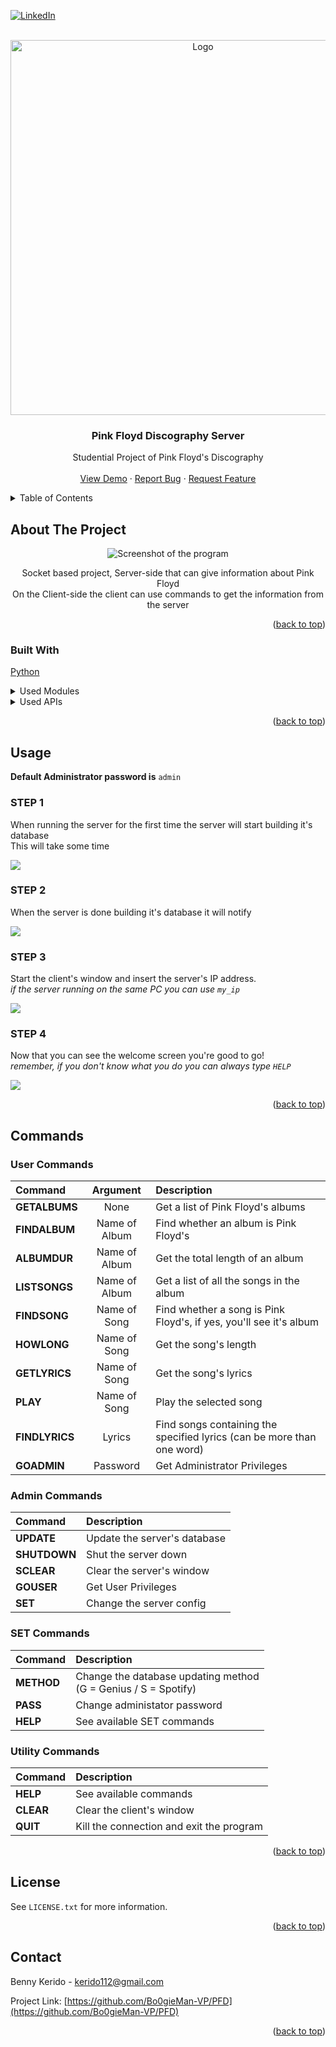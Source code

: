 <!-- PROJECT SHIELDS -->
<!--
*** I'm using markdown "reference style" links for readability.
*** Reference links are enclosed in brackets [ ] instead of parentheses ( ).
*** See the bottom of this document for the declaration of the reference variables
*** for contributors-url, forks-url, etc. This is an optional, concise syntax you may use.
*** https://www.markdownguide.org/basic-syntax/#reference-style-links
-->
[![LinkedIn][linkedin-shield]][linkedin-url]



<!-- PROJECT LOGO -->
<br />
<div align="center">
  <a href="https://github.com/Bo0gieMan-VP/PFD">
    <img src="images/logo.png" alt="Logo" width="600" height="auto">
  </a>

<h3 align="center">Pink Floyd Discography Server</h3>

  <p align="center">
    Studential Project of Pink Floyd's Discography
    <br />
    <br />
    <a href="https://github.com/Bo0gieMan-VP/PFD">View Demo</a>
    ·
    <a href="https://github.com/Bo0gieMan-VP/PFD/issues">Report Bug</a>
    ·
    <a href="https://github.com/Bo0gieMan-VP/PFD/issues">Request Feature</a>
  </p>
</div>



<!-- TABLE OF CONTENTS -->
<details>
  <summary>Table of Contents</summary>
  <ol>
    <li>
      <a href="#about-the-project">About The Project</a>
      <ul>
        <li><a href="#built-with">Built With</a></li>
      </ul>
    </li>
    <li><a href="#usage">Usage</a></li>
    <li><a href="#commands">Commands</a></li>
    <li><a href="#license">License</a></li>
    <li><a href="#contact">Contact</a></li>
  </ol>
</details>



<!-- ABOUT THE PROJECT -->
## About The Project
<div align="center">
  <img src="images/client-screen.jpg" alt="Screenshot of the program">

Socket based project, Server-side that can give information about Pink Floyd <br />
On the Client-side the client can use commands to get the information from the server<br />
</div>

<p align="right">(<a href="#top">back to top</a>)</p>



### Built With

[Python](https://www.python.org/)
<details>
  <summary>Used Modules</summary>
  <ol>
    <li><a href="https://docs.python-requests.org/en/latest/">Requests</a></li>
    <li><a href="https://spotipy.readthedocs.io/en/2.19.0/">Spotipy</a></li>
    <li><a href="https://pypi.org/project/lyricsgenius/">LyricsGenius</a></li>
  </ol>
</details>
<details>
  <summary>Used APIs</summary>
  <ol>
    <li>Spotify</li>
    <li>Genius</li>
    <li>YouTube Data</li>
  </ol>
</details>


<p align="right">(<a href="#top">back to top</a>)</p>


<!-- USAGE EXAMPLES -->
## Usage

**Default Administrator password is** ```admin```

### STEP 1
When running the server for the first time the server will start building it's database<br />
This will take some time

<img src="images/step-1.jpg">

### STEP 2
When the server is done building it's database it will notify

<img src="images/step-2.jpg">

### STEP 3
Start the client's window and insert the server's IP address.<br />
_if the server running on the same PC you can use `my_ip`_

<img src="images/step-3.jpg">

### STEP 4
Now that you can see the welcome screen you're good to go!<br />
_remember, if you don't know what you do you can always type `HELP`_

<img src="images/step-4.jpg">

<p align="right">(<a href="#top">back to top</a>)</p>

<!-- COMMANDS -->
## Commands

### User Commands
| Command   |   Argument   |   Description   |
|:----------|:------------:|:----------------|
| **GETALBUMS** |  None| Get a list of Pink Floyd's albums|
| **FINDALBUM** | Name of Album | Find whether an album is Pink Floyd's |
| **ALBUMDUR** | Name of Album | Get the total length of an album |
| **LISTSONGS** | Name of Album | Get a list of all the songs in the album |
| **FINDSONG** | Name of Song | Find whether a song is Pink Floyd's, if yes, you'll see it's album |
| **HOWLONG** | Name of Song | Get the song's length |
| **GETLYRICS** | Name of Song | Get the song's lyrics |
| **PLAY** | Name of Song | Play the selected song |
| **FINDLYRICS** | Lyrics | Find songs containing the specified lyrics (can be more than one word) |
| **GOADMIN** | Password | Get Administrator Privileges |


### Admin Commands
| Command   |   Description   |
|:----------|:----------------|
| **UPDATE** | Update the server's database |
| **SHUTDOWN** | Shut the server down |
| **SCLEAR** | Clear the server's window |
| **GOUSER** | Get User Privileges |
| **SET** | Change the server config |

### SET Commands
| Command   |   Description   |
|:----------|:----------------|
| **METHOD** | Change the database updating method<br>(G = Genius / S = Spotify) |
| **PASS** | Change administator password |
| **HELP** | See available SET commands |


### Utility Commands
| Command   |   Description   |
|:----------|:----------------|
| **HELP** | See available commands |
| **CLEAR** | Clear the client's window |
| **QUIT** | Kill the connection and exit the program |

<p align="right">(<a href="#top">back to top</a>)</p>

<!-- LICENSE -->
## License

See `LICENSE.txt` for more information.

<p align="right">(<a href="#top">back to top</a>)</p>



<!-- CONTACT -->
## Contact

Benny Kerido - kerido112@gmail.com

Project Link: [https://github.com/Bo0gieMan-VP/PFD](https://github.com/Bo0gieMan-VP/PFD)

<p align="right">(<a href="#top">back to top</a>)</p>



<!-- MARKDOWN LINKS & IMAGES -->
<!-- https://www.markdownguide.org/basic-syntax/#reference-style-links -->
[contributors-shield]: https://img.shields.io/github/contributors/Bo0gieMan-VP/PFD.svg?style=for-the-badge
[contributors-url]: https://github.com/Bo0gieMan-VP/PFD/graphs/contributors
[forks-shield]: https://img.shields.io/github/forks/Bo0gieMan-VP/PFD.svg?style=for-the-badge
[forks-url]: https://github.com/Bo0gieMan-VP/PFD/network/members
[stars-shield]: https://img.shields.io/github/stars/Bo0gieMan-VP/PFD.svg?style=for-the-badge
[stars-url]: https://github.com/Bo0gieMan-VP/PFD/stargazers
[issues-shield]: https://img.shields.io/github/issues/Bo0gieMan-VP/PFD.svg?style=for-the-badge
[issues-url]: https://github.com/Bo0gieMan-VP/PFD/issues
[license-shield]: https://img.shields.io/github/license/Bo0gieMan-VP/PFD.svg?style=for-the-badge
[license-url]: https://github.com/Bo0gieMan-VP/PFD/blob/master/LICENSE.txt
[linkedin-shield]: https://img.shields.io/badge/-LinkedIn-black.svg?style=for-the-badge&logo=linkedin&colorB=555
[linkedin-url]: https://www.linkedin.com/in/bennykerido/
[product-screenshot]: images/client-screen.jpg
